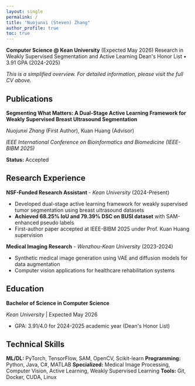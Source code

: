 ```yaml
---
layout: single
permalink: /
title: "Nuojunxi (Steven) Zhang"
author_profile: true
toc: true
---
```


**Computer Science @ Kean University** (Expected May 2026)
Research in Weakly Supervised Segmentation and Active Learning
Dean's Honor List • 3.91 GPA (2024-2025)

*This is a simplified overview. For detailed information, please visit the full CV above.*

## Publications

**Segmenting What Matters: A Dual-Stage Active Learning Framework for Weakly Supervised Breast Ultrasound Segmentation**

*Nuojunxi Zhang* (First Author), Kuan Huang (Advisor)

*IEEE International Conference on Bioinformatics and Biomedicine (IEEE-BIBM 2025)*

**Status:** Accepted

## Research Experience

**NSF-Funded Research Assistant** - *Kean University* (2024-Present)

- Developed dual-stage active learning framework for weakly supervised tumor segmentation using breast ultrasound datasets
- **Achieved 68.25% IoU and 79.39% DSC on BUSI dataset** with SAM-enhanced pseudo labels
- First-author paper accepted at IEEE-BIBM 2025 under Prof. Kuan Huang supervision

**Medical Imaging Research** - *Wenzhou-Kean University* (2023-2024)

- Synthetic medical image generation using VAE and diffusion models for data augmentation
- Computer vision applications for healthcare rehabilitation systems

## Education

**Bachelor of Science in Computer Science**

*Kean University* | Expected May 2026

- GPA: 3.91/4.0 for 2024-2025 academic year (Dean's Honor List)

## Technical Skills

**ML/DL:** PyTorch, TensorFlow, SAM, OpenCV, Scikit-learn
**Programming:** Python, Java, C#, MATLAB
**Specialized:** Medical Image Processing, Computer Vision, Active Learning, Weakly Supervised Learning
**Tools:** Git, Docker, CUDA, Linux

